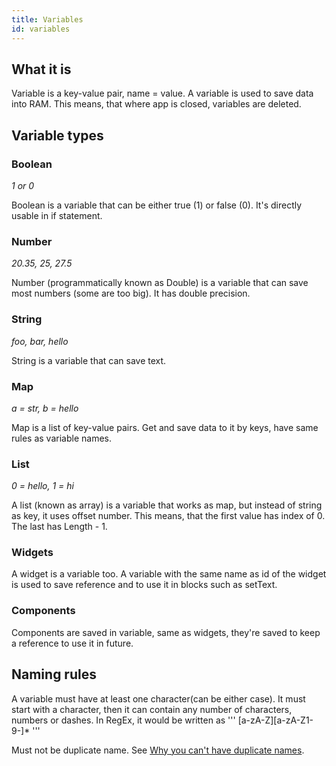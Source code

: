```yaml
---
title: Variables
id: variables
---
```


## What it is

Variable is a key-value pair, name = value. A variable is used to save data into RAM. This means, that where app is closed, variables are deleted.

## Variable types

### Boolean

*1 or 0*

Boolean is a variable that can be either true (1) or false (0). It's directly usable in if statement.

### Number

*20.35, 25, 27.5*

Number (programmatically known as Double) is a variable that can save most numbers (some are too big). It has double precision.

### String

*foo, bar, hello*

String is a variable that can save text.

### Map

*a = str, b = hello*

Map is a list of key-value pairs. Get and save data to it by keys, have same rules as variable names.

### List

*0 = hello, 1 = hi*

A list (known as array) is a variable that works as map, but instead of string as key, it uses offset number. This means, that the first value has index of 0. The last has Length - 1.

### Widgets

A widget is a variable too. A variable with the same name as id of the widget is used to save reference and to use it in blocks such as setText.

### Components

Components are saved in variable, same as widgets, they're saved to keep a reference to use it in future.

## Naming rules

A variable must have at least one character(can be either case). It must start with a character, then it can contain any number of characters, numbers or dashes.
In RegEx, it would be written as ''' [a-zA-Z][a-zA-Z1-9-]* '''

Must not be duplicate name. See [Why you can't have duplicate names](en/duplicate-vars.md).
